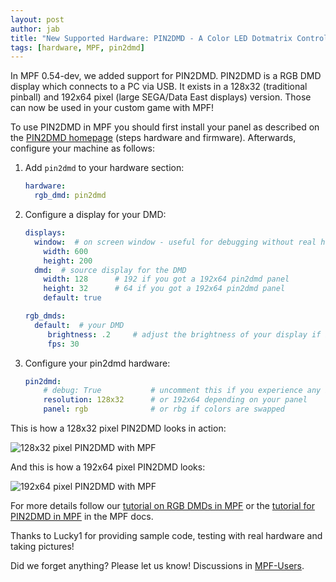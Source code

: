 ```yaml
---
layout: post
author: jab
title: "New Supported Hardware: PIN2DMD - A Color LED Dotmatrix Controller for Virtual and Real Pinballs"
tags: [hardware, MPF, pin2dmd]
---
```

In MPF 0.54-dev, we added support for PIN2DMD.
PIN2DMD is a RGB DMD display which connects to a PC via USB.
It exists in a 128x32 (traditional pinball) and 192x64 pixel (large SEGA/Data
East displays) version.
Those can now be used in your custom game with MPF!

To use PIN2DMD in MPF you should first install your panel as described on the
[PIN2DMD homepage](https://pin2dmd.com/) (steps hardware and firmware).
Afterwards, configure your machine as follows:

1. Add `pin2dmd` to your hardware section:

    ```yaml
    hardware:
      rgb_dmd: pin2dmd
    ```

2. Configure a display for your DMD:


    ```yaml
    displays:
      window:  # on screen window - useful for debugging without real hardware
        width: 600
        height: 200
      dmd:  # source display for the DMD
        width: 128      # 192 if you got a 192x64 pin2dmd panel
        height: 32      # 64 if you got a 192x64 pin2dmd panel
        default: true
    
    rgb_dmds:
      default:  # your DMD
         brightness: .2     # adjust the brightness of your display if it is too bright
         fps: 30
    ```

3. Configure your pin2dmd hardware:

    ```yaml
    pin2dmd:
        # debug: True           # uncomment this if you experience any issues and need debug output
        resolution: 128x32      # or 192x64 depending on your panel
        panel: rgb              # or rbg if colors are swapped
    ```

This is how a 128x32 pixel PIN2DMD looks in action:

![128x32 pixel PIN2DMD with MPF](https://pin2dmd.com/wp-content/uploads/2020/01/mpf-test.jpg "128x32 pixel PIN2DMD with MPF")

And this is how a 192x64 pixel PIN2DMD looks:

![192x64 pixel PIN2DMD with MPF](https://pin2dmd.com/wp-content/uploads/2020/01/mpf192x64.jpg "192x64 pixel PIN2DMD with MPF")

For more details follow our
[tutorial on RGB DMDs in MPF](http://docs.missionpinball.org/en/dev/displays/display/rgb_dmd.html)
or the [tutorial for PIN2DMD in MPF](http://docs.missionpinball.org/en/dev/hardware/pin2dmd/index.html)
in the MPF docs.

Thanks to Lucky1 for providing sample code, testing with real hardware and taking pictures! 

Did we forget anything? Please let us know!
Discussions in [MPF-Users](https://groups.google.com/forum/#!forum/mpf-users).

